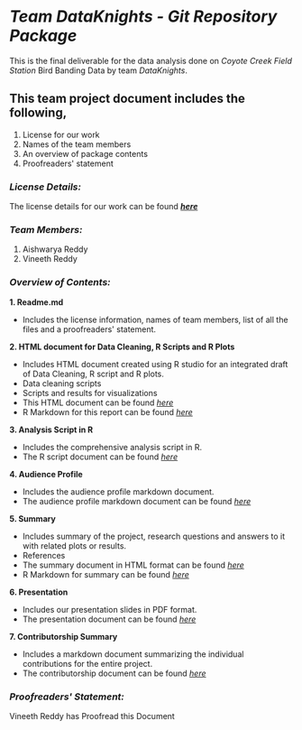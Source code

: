 # **_Team DataKnights - Git Repository Package_**
This is the final deliverable for the data analysis done on _Coyote Creek Field Station_ Bird Banding Data by team _DataKnights_. 

## **This team project document includes the following,**
1. License for our work
2. Names of the team members
3. An overview of package contents
4. Proofreaders' statement

### **_License Details:_**
The license details for our work can be found **_[here](https://github.com/vineethreddyramasa/DataKnights/blob/master/LICENSE)_**

### **_Team Members:_**
1. Aishwarya Reddy
2. Vineeth Reddy

### **_Overview of Contents:_**
**1. Readme.md**
* Includes the license information, names of team members, list of all the files and a proofreaders' statement.  

**2. HTML document for Data Cleaning, R Scripts and R Plots**
* Includes  HTML document created using R studio for an integrated draft of Data Cleaning, R script and R plots.
* Data cleaning scripts 
* Scripts and results for visualizations
* This HTML document can be found _[here](https://rpubs.com/vineeth24595/dataknights)_
* R Markdown for this report can be found _[here](https://github.com/vineethreddyramasa/DataKnights/blob/master/Deliverables/Git%20Repository%20Package/GitPackage.md)_

**3. Analysis Script in R**
* Includes the comprehensive analysis script in R.
* The R script document can be found _[here](https://github.com/vineethreddyramasa/DataKnights/blob/master/Deliverables/Git%20Repository%20Package/GitPackage.R)_

**4. Audience Profile**
* Includes the audience profile markdown document.
* The audience profile markdown document can be found _[here](https://github.com/vineethreddyramasa/DataKnights/blob/master/Deliverables/Git%20Repository%20Package/Audience_Profile.md)_

**5. Summary**
* Includes summary of the project, research questions and answers to it with related plots or results. 
* References 
* The summary document in HTML format can be found _[here](https://rpubs.com/vineeth24595/summary)_
* R Markdown for summary can be found _[here](https://github.com/vineethreddyramasa/DataKnights/blob/master/Deliverables/Git%20Repository%20Package/Summary.md)_

**6. Presentation** 
* Includes our presentation slides in PDF format.
* The presentation document can be found _[here](https://github.com/vineethreddyramasa/DataKnights/blob/master/Deliverables/Git%20Repository%20Package/Dataknights%20presentation.pdf)_

**7. Contributorship Summary** 
* Includes a markdown document summarizing the individual contributions for the entire project.
* The contributorship document can be found _[here](https://github.com/vineethreddyramasa/DataKnights/blob/master/Deliverables/Git%20Repository%20Package/Contributorship_Summary.md)_

### **_Proofreaders' Statement:_**
Vineeth Reddy has Proofread this Document
